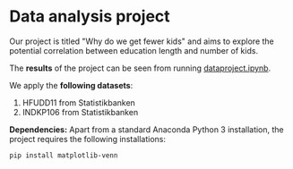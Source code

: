 # Data analysis project

Our project is titled "Why do we get fewer kids"  and aims to explore the potential correlation between education length and number of kids.

The **results** of the project can be seen from running [dataproject.ipynb](dataproject.ipynb).

We apply the **following datasets**:

1. HFUDD11 from Statistikbanken
1. INDKP106 from Statistikbanken

**Dependencies:** Apart from a standard Anaconda Python 3 installation, the project requires the following installations:

``pip install matplotlib-venn``
